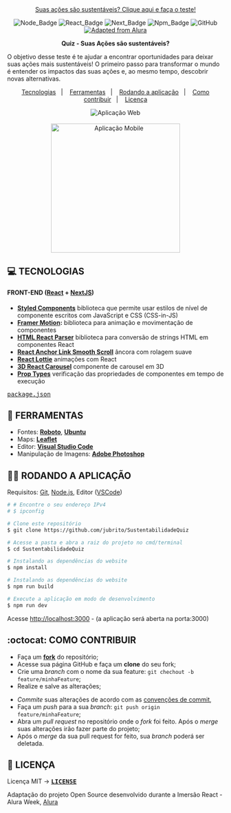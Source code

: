 <div align="center">
    <a href="#woman_technologist-rodando-a-aplica%C3%A7%C3%A3o">Suas ações são sustentáveis? Clique aqui e faça o teste!</a>
</div>

<div align="center">

![Node_Badge](https://img.shields.io/badge/node-14.13.1-brightgreen)  ![React_Badge](https://img.shields.io/badge/web-react-ff69b4) ![Next_Badge](https://img.shields.io/badge/framework-nextjs-blue) ![Npm_Badge](https://img.shields.io/badge/npm-6.14.8-red)  ![GitHub](https://img.shields.io/github/license/x0n4d0/SustentabilidadeQuiz)  <a href="https://alura.com.br">
    <img alt="Adapted from Alura" src="https://img.shields.io/badge/adapted%20from-Alura-yellow">
  </a>

</div>

<p align="center">
<strong>Quiz - Suas Ações são sustentáveis?</strong> 

O objetivo desse teste é te ajudar a encontrar oportunidades para deixar suas ações mais sustentáveis! O primeiro passo para transformar o mundo é entender os impactos das suas ações e, ao mesmo tempo, descobrir novas alternativas.

</p>

<p align="center">
  <a href="#computer-tecnologias">Tecnologias</a>&nbsp;&nbsp;&nbsp;|&nbsp;&nbsp;&nbsp;
  <a href="#hammer-ferramentas">Ferramentas</a>&nbsp;&nbsp;&nbsp;|&nbsp;&nbsp;&nbsp;
  <a href="#woman_technologist-rodando-a-aplica%C3%A7%C3%A3o">Rodando a aplicação</a>&nbsp;&nbsp;&nbsp;|&nbsp;&nbsp;&nbsp;
  <a href="#octocat-como-contribuir">Como contribuir</a>&nbsp;&nbsp;&nbsp;|&nbsp;&nbsp;&nbsp;
  <a href="#page_facing_up-licença">Licença</a>
</p>

<div align="center">
  <img alt="Aplicação Web" src="./quizweb.gif">
  </br></br>
  <img alt="Aplicação Mobile" src="./quizmobile.gif" width="300">
</div>

## **:computer: TECNOLOGIAS**

#### **FRONT-END** ([React](https://pt-br.reactjs.org/) + [NextJS](https://nextjs.org/))

  - **[Styled Components](https://styled-components.com/)** biblioteca que permite usar estilos de nível de componente escritos com JavaScript e CSS (CSS-in-JS)
  - **[Framer Motion](https://www.framer.com/motion/):** biblioteca para animação e movimentação de componentes
  - **[HTML React Parser](https://www.npmjs.com/package/html-react-parser)** biblioteca para conversão de strings HTML em componentes React
  - **[React Anchor Link Smooth Scroll](https://www.npmjs.com/package/react-anchor-link-smooth-scroll)** âncora com rolagem suave
  - **[React Lottie](https://www.npmjs.com/package/react-lottie)** animações com React
  - **[3D React Carousel](https://www.npmjs.com/package/3d-react-carousal)** componente de carousel em 3D
  - **[Prop Types](https://www.npmjs.com/package/prop-types)** verificação das propriedades de componentes em tempo de execução
  
  <kbd>[package.json](./package.json)</kbd>

## **:hammer: FERRAMENTAS**

- Fontes: **[Roboto](https://fonts.google.com/specimen/Roboto)**, **[Ubuntu](https://fonts.google.com/specimen/Ubuntu)**
- Maps: **[Leaflet](https://react-leaflet.js.org/en/)**
- Editor: **[Visual Studio Code](https://code.visualstudio.com/)**</kbd>
- Manipulação de Imagens: **[Adobe Photoshop](https://www.adobe.com/br/)**</kbd>


## **:woman_technologist: RODANDO A APLICAÇÃO** 

Requisitos: [Git](https://git-scm.com), [Node.js](https://nodejs.org/en/), Editor ([VSCode](https://code.visualstudio.com/))

```sh
# # Encontre o seu endereço IPv4 
# $ ipconfig

# Clone este repositório
$ git clone https://github.com/jubrito/SustentabilidadeQuiz

# Acesse a pasta e abra a raiz do projeto no cmd/terminal
$ cd SustentabilidadeQuiz

# Instalando as dependências do website
$ npm install

# Instalando as dependências do website
$ npm run build

# Execute a aplicação em modo de desenvolvimento
$ npm run dev

```
Acesse [http://localhost:3000](http://localhost:3000) - (a aplicação será aberta na porta:3000) 


## **:octocat: COMO CONTRIBUIR**

  - Faça um **[fork](https://help.github.com/pt/github/getting-started-with-github/fork-a-repo)** do repositório;
  - Acesse sua página GitHub e faça um **clone** do seu fork;
  - Crie uma *branch* com o nome da sua feature: `git chechout -b feature/minhaFeature`;
  - Realize e salve as alterações;
  <!-- - Instale as dependências do *commitlint* na raíz do projeto para a verificação dos commits: `npm install` ou `yarn`; -->
  - *Commite* suas alterações de acordo com as [convenções de commit](https://www.conventionalcommits.org/pt-br/v1.0.0-beta.4/), 
  - Faça um *push* para a sua *branch*: `git push origin feature/minhaFeature`;
  - Abra um *pull request* no repositório onde o *fork* foi feito. Após o *merge* suas alterações irão fazer parte do projeto;
  - Após o *merge* da sua pull request for feito, sua *branch* poderá ser deletada.

## **:page_facing_up: LICENÇA**
Licença MIT &rarr; **<kbd>[LICENSE](https://github.com/Rocketseat/nlw-01-booster/blob/master/LICENSE.md)</kbd>**

Adaptação do projeto Open Source desenvolvido durante a Imersão React - Alura Week, [Alura](https://www.alura.com.br/)
